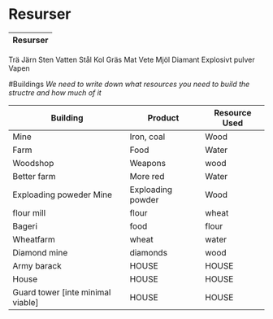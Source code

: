 # Resurser


Resurser | 
---------|
Trä
Järn
Sten
Vatten 
Stål
Kol
Gräs
Mat
Vete
Mjöl
Diamant
Explosivt pulver
Vapen

#Buildings
*We need to write down what resources you need to build the structre and how much of it*

Building | Product | Resource Used
---------|----------|-------------
Mine | Iron, coal | Wood
Farm | Food | Water
Woodshop | Weapons | wood
Better farm | More red | Water
Exploading poweder Mine | Exploading powder | Wood
flour mill | flour | wheat
Bageri | food | flour
Wheatfarm | wheat | water
Diamond mine | diamonds | wood
Army barack | HOUSE | HOUSE
House | HOUSE | HOUSE
Guard tower [inte minimal viable] | HOUSE | HOUSE
